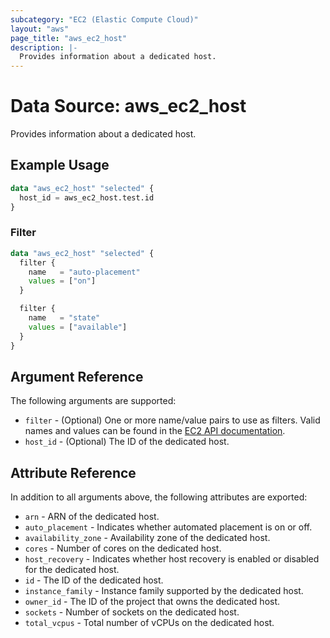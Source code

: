 ```yaml
---
subcategory: "EC2 (Elastic Compute Cloud)"
layout: "aws"
page_title: "aws_ec2_host"
description: |-
  Provides information about a dedicated host.
---
```


[describe-hosts]: https://docs.cloud.croc.ru/en/api/ec2/hosts/DescribeHosts.html

# Data Source: aws_ec2_host

Provides information about a dedicated host.

## Example Usage

```terraform
data "aws_ec2_host" "selected" {
  host_id = aws_ec2_host.test.id
}
```

### Filter

```terraform
data "aws_ec2_host" "selected" {
  filter {
    name   = "auto-placement"
    values = ["on"]
  }

  filter {
    name   = "state"
    values = ["available"]
  }
}
```

## Argument Reference

The following arguments are supported:

* `filter` - (Optional) One or more name/value pairs to use as filters.
  Valid names and values can be found in the [EC2 API documentation][describe-hosts].
* `host_id` - (Optional) The ID of the dedicated host.

## Attribute Reference

In addition to all arguments above, the following attributes are exported:

* `arn` - ARN of the dedicated host.
* `auto_placement` - Indicates whether automated placement is on or off.
* `availability_zone` - Availability zone of the dedicated host.
* `cores` - Number of cores on the dedicated host.
* `host_recovery` - Indicates whether host recovery is enabled or disabled for the dedicated host.
* `id` - The ID of the dedicated host.
* `instance_family` - Instance family supported by the dedicated host.
* `owner_id` - The ID of the project that owns the dedicated host.
* `sockets` - Number of sockets on the dedicated host.
* `total_vcpus` - Total number of vCPUs on the dedicated host.
